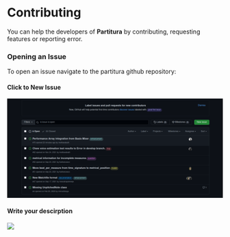 # Contributing

You can help the developers of **Partitura** by contributing, requesting features or reporting error.



### Opening an Issue

To open an issue navigate to the partitura github repository:

[Repository]: https://github.com/CPJKU/partitura/issues	"Partitura Issues Link"



#### Click to **New Issue**

![](../static/issue_page.png)



#### Write your descirption

![](/home/manos/Desktop/JKU/codes/partitura_tutorial/static/writing_issue.png)

